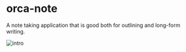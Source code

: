 # orca-note
A note taking application that is good both for outlining and long-form writing.

![intro](https://github.com/user-attachments/assets/190cb1c9-0431-4280-9105-578bcb952e10)
